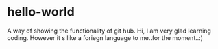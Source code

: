 # hello-world
A way of showing the functionality of git hub.
Hi, I am very glad learning coding. However it s like a foriegn language to me..for the moment..:)
